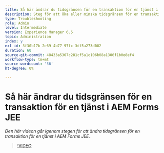 ```yaml
---
title: Så här ändrar du tidsgränsen för en transaktion för en tjänst i AEM Forms JEE
description: Steg för att öka eller minska tidsgränsen för en transaktion för en tjänst i AEM Forms JEE
type: Troubleshooting
role: Admin
level: Intermediate
version: Experience Manager 6.5
topic: Administration
index: y
exl-id: 3f30b17b-2e69-4b77-97fc-3df5a273d002
duration: 60
source-git-commit: 48433a5367c281cf5a1c106b08a1306f1b0e8ef4
workflow-type: tm+mt
source-wordcount: '56'
ht-degree: 0%

---
```


# Så här ändrar du tidsgränsen för en transaktion för en tjänst i AEM Forms JEE

*Den här videon går igenom stegen för att ändra tidsgränsen för en transaktion för en tjänst i AEM Forms JEE.*

>[!VIDEO](https://video.tv.adobe.com/v/335495?quality=12&learn=on)
